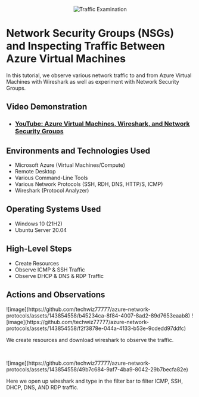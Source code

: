 <p align="center">
<img src="https://i.imgur.com/Ua7udoS.png" alt="Traffic Examination"/>
</p>

<h1>Network Security Groups (NSGs) and Inspecting Traffic Between Azure Virtual Machines</h1>
In this tutorial, we observe various network traffic to and from Azure Virtual Machines with Wireshark as well as experiment with Network Security Groups. <br />


<h2>Video Demonstration</h2>

- ### [YouTube: Azure Virtual Machines, Wireshark, and Network Security Groups](https://www.youtube.com)

<h2>Environments and Technologies Used</h2>

- Microsoft Azure (Virtual Machines/Compute)
- Remote Desktop
- Various Command-Line Tools
- Various Network Protocols (SSH, RDH, DNS, HTTP/S, ICMP)
- Wireshark (Protocol Analyzer)

<h2>Operating Systems Used </h2>

- Windows 10 (21H2)
- Ubuntu Server 20.04

<h2>High-Level Steps</h2>

- Create Resources
- Observe ICMP & SSH Traffic
- Observe DHCP & DNS & RDP Traffic

<h2>Actions and Observations</h2>

<p>
![image](https://github.com/techwiz77777/azure-network-protocols/assets/143854558/b45234ca-8f84-4007-8ad2-89d7653eaab8)
![image](https://github.com/techwiz77777/azure-network-protocols/assets/143854558/f2f3878e-044a-4133-b53e-9cdedd97ddfc)

</p>
<p>
We create resources and download wireshark to observe the traffic.
</p>
<br />

<p>
![image](https://github.com/techwiz77777/azure-network-protocols/assets/143854558/49b7c684-9af7-4ba9-8042-29b7becfa82e)
</p>
<p>
Here we open up wireshark and type in the filter bar to filter ICMP, SSH, DHCP, DNS, AND RDP traffic.
</p>
<br />
